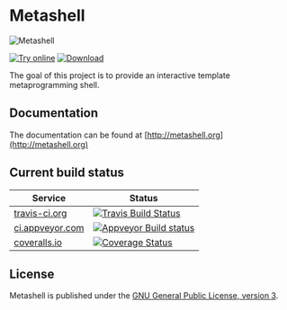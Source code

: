 # Metashell

![](https://raw.githubusercontent.com/metashell/metashell/master/docs/img/metashell.png "Metashell")

[![Try online](https://raw.githubusercontent.com/metashell/metashell/master/docs/img/try_online.png "Try online")](http://metashell.org/about/demo)
[![Download](https://raw.githubusercontent.com/metashell/metashell/master/docs/img/download.png "Download")](http://metashell.org/getting_metashell/installers/#version-400)

The goal of this project is to provide an interactive template metaprogramming
shell.

## Documentation

The documentation can be found at
[http://metashell.org](http://metashell.org)

## Current build status

Service | Status
--- | ---
[travis-ci.org](https://travis-ci.org/metashell/metashell) | [![Travis Build Status](https://travis-ci.org/metashell/metashell.svg?branch=master "Build Status")](https://travis-ci.org/metashell/metashell) |
[ci.appveyor.com](https://ci.appveyor.com/project/sabel83/metashell/) | [![Appveyor Build status](https://ci.appveyor.com/api/projects/status/2t30o2h0kieh2ovm/branch/master?svg=true)](https://ci.appveyor.com/project/sabel83/metashell/branch/master) |
[coveralls.io](https://coveralls.io/github/metashell/metashell) | [![Coverage Status](https://coveralls.io/repos/github/metashell/metashell/badge.svg?branch=master)](https://coveralls.io/github/metashell/metashell?branch=master) |

## License

Metashell is published under the
[GNU General Public License, version 3](http://www.gnu.org/licenses/gpl.html).
